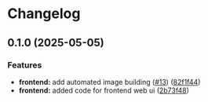 # Changelog

## 0.1.0 (2025-05-05)


### Features

* **frontend:** add automated image building ([#13](https://github.com/mischavandenburg/devops-study-app/issues/13)) ([82f1f44](https://github.com/mischavandenburg/devops-study-app/commit/82f1f4456a408e47717966b107190b28efac4f21))
* **frontend:** added code for frontend web ui ([2b73f48](https://github.com/mischavandenburg/devops-study-app/commit/2b73f4803a392b256a3490f999cd90783cfb3c8c))
